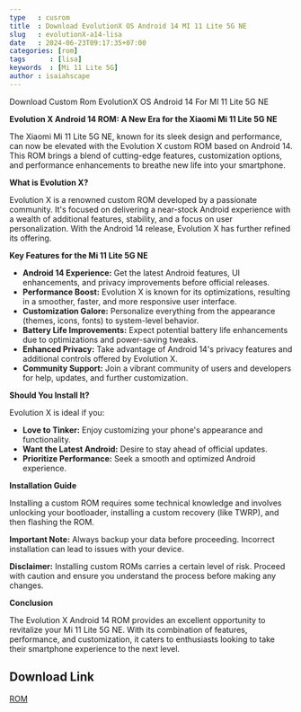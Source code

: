 ```yaml
---
type   : cusrom
title  : Download EvolutionX OS Android 14 MI 11 Lite 5G NE
slug   : evolutionX-a14-lisa
date   : 2024-06-23T09:17:35+07:00
categories: [rom]
tags      : [lisa]
keywords  : [Mi 11 Lite 5G]
author : isaiahscape
---
```


Download Custom Rom EvolutionX OS Android 14 For MI 11 Lite 5G NE

**Evolution X Android 14 ROM: A New Era for the Xiaomi Mi 11 Lite 5G NE**

The Xiaomi Mi 11 Lite 5G NE, known for its sleek design and performance, can now be elevated with the Evolution X custom ROM based on Android 14. This ROM brings a blend of cutting-edge features, customization options, and performance enhancements to breathe new life into your smartphone.

**What is Evolution X?**

Evolution X is a renowned custom ROM developed by a passionate community. It's focused on delivering a near-stock Android experience with a wealth of additional features, stability, and a focus on user personalization. With the Android 14 release, Evolution X has further refined its offering.

**Key Features for the Mi 11 Lite 5G NE**

* **Android 14 Experience:** Get the latest Android features, UI enhancements, and privacy improvements before official releases.
* **Performance Boost:**  Evolution X is known for its optimizations, resulting in a smoother, faster, and more responsive user interface.
* **Customization Galore:**  Personalize everything from the appearance (themes, icons, fonts) to system-level behavior.
* **Battery Life Improvements:**  Expect potential battery life enhancements due to optimizations and power-saving tweaks.
* **Enhanced Privacy:**  Take advantage of Android 14's privacy features and additional controls offered by Evolution X.
* **Community Support:**  Join a vibrant community of users and developers for help, updates, and further customization.

**Should You Install It?**

Evolution X is ideal if you:

* **Love to Tinker:**  Enjoy customizing your phone's appearance and functionality.
* **Want the Latest Android:**  Desire to stay ahead of official updates.
* **Prioritize Performance:** Seek a smooth and optimized Android experience.

**Installation Guide**

Installing a custom ROM requires some technical knowledge and involves unlocking your bootloader, installing a custom recovery (like TWRP), and then flashing the ROM. 

**Important Note:** Always backup your data before proceeding. Incorrect installation can lead to issues with your device.

**Disclaimer:** 
Installing custom ROMs carries a certain level of risk. Proceed with caution and ensure you understand the process before making any changes. 

**Conclusion**

The Evolution X Android 14 ROM provides an excellent opportunity to revitalize your Mi 11 Lite 5G NE. With its combination of features, performance, and customization, it caters to enthusiasts looking to take their smartphone experience to the next level. 


## Download Link
[ROM](https://sourceforge.net/projects/evolution-x/files/lisa/14/)

